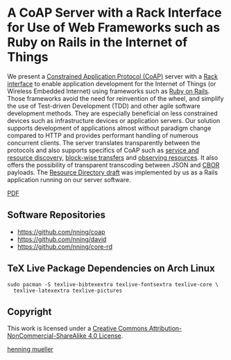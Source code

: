 # A CoAP Server with a Rack Interface for Use of Web Frameworks such as Ruby on Rails in the Internet of Things

We present a [Constrained Application Protocol
(CoAP)](https://tools.ietf.org/html/rfc7252) server with a [Rack
interface](http://rubydoc.info/github/rack/rack/master/file/SPEC) to enable
application development for the Internet of Things (or Wireless Embedded
Internet) using frameworks such as [Ruby on Rails](http://rubyonrails.org/).
Those frameworks avoid the need for reinvention of the wheel, and simplify the
use of Test-driven Development (TDD) and other agile software development
methods.  They are especially beneficial on less constrained devices such as
infrastructure devices or application servers. Our solution supports
development of applications almost without paradigm change compared to HTTP and
provides performant handling of numerous concurrent clients. The server
translates transparently between the protocols and also supports specifics of
CoAP such as [service and resource
discovery](https://tools.ietf.org/html/rfc7252#section-7), [block-wise
transfers](https://tools.ietf.org/html/draft-ietf-core-block-17) and [observing
resources](https://tools.ietf.org/html/draft-ietf-core-observe-16). It also
offers the possibility of transparent transcoding between JSON and
[CBOR](https://tools.ietf.org/html/rfc7049) payloads. The [Resource Directory
draft](https://tools.ietf.org/html/draft-ietf-core-resource-directory-02) was
implemented by us as a Rails application running on our server software.

[PDF](https://nning.io/doc/thesis.pdf)

## Software Repositories

* https://github.com/nning/coap
* https://github.com/nning/david
* https://github.com/nning/core-rd

## TeX Live Package Dependencies on Arch Linux

    sudo pacman -S texlive-bibtexextra texlive-fontsextra texlive-core \
      texlive-latexextra texlive-pictures

## Copyright

This work is licensed under a [Creative Commons
Attribution-NonCommercial-ShareAlike 4.0
License](http://creativecommons.org/licenses/by-nc-sa/4.0/).

[henning mueller](https://nning.io)
